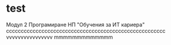 # test
Модул 2 Програмиране
НП "Обучения за ИТ кариера"
cccccccccccccccccccccccccccccccccccccccccccccccccccccc
vvvvvvvvvvvvvvvv
mmmmmmmmmmmmm
